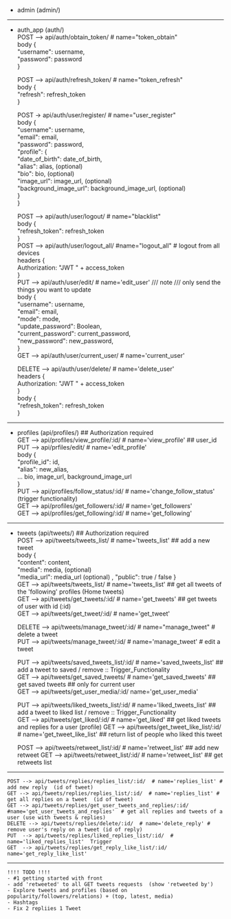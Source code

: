 - admin (admin/)

-----------------------------------------------------------------------------------  

- auth_app (auth/)  
    POST --> api/auth/obtain_token/ # name="token_obtain"  
                body {  
                    "username": username,  
                    "password": password  
                }  

    POST --> api/auth/refresh_token/ # name="token_refresh"  
            body {  
                    "refresh": refresh_token  
                }  
            

    POST -> api/auth/user/register/ # name="user_register"  
                body {  
                    "username": username,  
                    "email": email,  
                    "password": password,  
                    "profile": {  
                        "date_of_birth": date_of_birth,  
                        "alias": alias, (optional)  
                        "bio": bio, (optional)  
                        "image_url": image_url, (optional)  
                        "background_image_url": background_image_url, (optional)  
                    }  
                }  

    POST --> api/auth/user/logout/ # name="blacklist"  
                body {  
                    "refresh_token": refresh_token  
                }  
    POST --> api/auth/user/logout_all/ #name="logout_all" # logout from all devices  
                headers {  
                    Authorization: "JWT " + access_token  
                }  
    PUT --> api/auth/user/edit/   # name='edit_user'  /// note /// only send the things you want to update  
                body {  
                    "username": username,  
                    "email": email,  
                    "mode": mode,  
                    "update_password": Boolean,  
                    "current_password": current_password,  
                    "new_password": new_password,  
                }  
    GET --> api/auth/user/current_user/  # name='current_user'  
                
    DELETE --> api/auth/user/delete/ # name='delete_user'  
                headers {  
                    Authorization: "JWT " + access_token   
                }  
                body {  
                    "refresh_token": refresh_token  
                }  
  
-------------------------------------------------------------------------------------  


- profiles (api/profiles/) ## Authorization required  
    GET --> api/profiles/view_profile/:id/ # name='view_profile'  ## user_id   
    PUT --> api/prfiles/edit/             # name='edit_profile'  
            body {  
                "profile_id": id,  
                "alias": new_alias,  
                ... bio, image_url, background_image_url  
            }  
    PUT --> api/profiles/follow_status/:id/  # name='change_follow_status'  (trigger functionality)  
    GET --> api/profiles/get_followers/:id/  # name='get_followers'  
    GET --> api/profiles/get_following/:id/  # name='get_following'  

-----------------------------------------------------------------------------------------  
- tweets (api/tweets/) ## Authorization required  
    POST --> api/tweets/tweets_list/   # name='tweets_list'  ## add a new tweet  
            body {  
                "content": content,  
                "media": media, (optional)  
                "media_url": media_url (optional)  ,
                "public": true / false
            }  
    GET  --> api/tweets/tweets_list/  # name='tweets_list' ## get all tweets of the 'following' profiles (Home tweets)  
    GET  --> api/tweets/get_tweets/:id/ # name='get_tweets'  ## get tweets of user with id (:id)  
    GET  --> api/tweets/get_tweet/:id/ # name='get_tweet'

    DELETE --> api/tweets/manage_tweet/:id/  # name="manage_tweet" # delete a tweet  
    PUT  --> api/tweets/manage_tweet/:id/  # name='manage_tweet' # edit a tweet  
  
    PUT  --> api/tweets/saved_tweets_list/:id/ # name='saved_tweets_list' ## add a tweet to saved / remove :: Trigger_Functionality  
    GET  --> api/tweets/get_saved_tweets/ # name='get_saved_tweets'  ## get saved tweets ## only for current user  
    GET  --> api/tweets/get_user_media/:id/ name='get_user_media' 

    PUT  --> api/tweets/liked_tweets_list/:id/ # name='liked_tweets_list' ## add a tweet to liked list / remove :: Trigger_Functionality  
    GET  --> api/tweets/get_liked/:id/ # name='get_liked'  ## get liked tweets and replies for a user (profile)
    GET  --> api/tweets/get_tweet_like_list/:id/  # name='get_tweet_like_list'  ## return list of people who liked this tweet 

    POST --> api/tweets/retweet_list/:id/   # name='retweet_list'  ## add new retweet
    GET  --> api/tweets/retweet_list/:id/   # name='retweet_list'    ## get retweets list

------------------------------------------  
  
    POST --> api/tweets/replies/replies_list/:id/  # name='replies_list' # add new reply  (id of tweet)  
    GET --> api/tweets/replies/replies_list/:id/  # name='replies_list' # get all replies on a tweet  (id of tweet)  
    GET --> api/tweets/replies/get_user_tweets_and_replies/:id/  #name='get_user_tweets_and_replies'  # get all replies and tweets of a user (use with tweets & replies)
    DELETE --> api/tweets/replies/delete/:id/  # name='delete_reply' # remove user's reply on a tweet (id of reply)  
    PUT  --> api/tweets/replies/liked_replies_list/:id/  # name='liked_replies_list'  Trigger  
    GET  --> api/tweets/replies/get_reply_like_list/:id/  name='get_reply_like_list'  

------------------------------------------  

    !!!! TODO !!!!  
    - #1 getting started with front 
    - add 'retweeted' to all GET tweets requests  (show 'retweeted by')  
    - Explore tweets and profiles (based on popularity/followers/relations) + (top, latest, media)
    - Hashtags 
    - Fix 2 repliies 1 Tweet 

